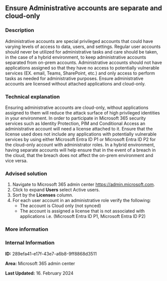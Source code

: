 ## Ensure Administrative accounts are separate and cloud-only

### Description

Administrative accounts are special privileged accounts that could have varying levels of access to data, users, and settings. Regular user accounts should never be utilized for administrative tasks and care should be taken, in the case of a hybrid environment, to keep administrative accounts separated from on-prem accounts. Administrative accounts should not have applications assigned so that they have no access to potentially vulnerable services (EX. email, Teams, SharePoint, etc.) and only access to perform tasks as needed for administrative purposes. Ensure administrative accounts are licensed without attached applications and cloud-only.

### Technical explanation

Ensuring administrative accounts are cloud-only, without applications assigned to them will reduce the attack surface of high privileged identities in your environment. In order to participate in Microsoft 365 security services such as Identity Protection, PIM and Conditional Access an administrative account will need a license attached to it. Ensure that the license used does not include any applications with potentially vulnerable services by using either Microsoft Entra ID P1 or Microsoft Entra ID P2 for the cloud-only account with administrator roles. In a hybrid environment, having separate accounts will help ensure that in the event of a breach in the cloud, that the breach does not affect the on-prem environment and vice versa.

### Advised solution

1. Navigate to Microsoft 365 admin center https://admin.microsoft.com.
2. Click to expand **Users** select Active users.
3. Sort by the **Licenses** column.
4. For each user account in an administrative role verify the following:
   - The account is Cloud only (not synced)
   - The account is assigned a license that is not associated with applications i.e. (Microsoft Entra ID P1, Microsoft Entra ID P2)

### More information

[https://learn.microsoft.com/en-us/microsoft-365/admin/add-users/add-users?view=o365-worldwide]: -https://learn.microsoft.com/en-us/microsoft-365/admin/add-users/add-users?view=o365-worldwide
[https://learn.microsoft.com/en-us/azure/active-directory/fundamentals/whatis]: https://learn.microsoft.com/en-us/azure/active-directory/fundamentals/whatis

### Internal Information

**ID:** 289efa41-e17f-43e7-a6b8-9ff8868d3511

**Area:** Microsoft 365 admin center

**Last Updated:** 16. February 2024